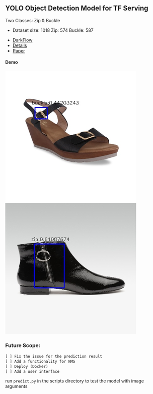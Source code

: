 
## YOLO Object Detection Model for TF Serving

Two Classes: Zip & Buckle

* Dataset size: 1018
Zip: 574
Buckle: 587

- [DarkFlow](https://github.com/thtrieu/darkflow)
- [Details](https://pjreddie.com/darknet/yolov2/)
- [Paper](https://arxiv.org/pdf/1612.08242.pdf)

#### Demo

![Buckle](./demo_images/buckle.jpg)
![Zipper](./demo_images/zipper.jpg)

### Future Scope:
    [ ] Fix the issue for the prediction result
    [ ] Add a functionality for NMS
    [ ] Deploy (Docker)
    [ ] Add a user interface

run `predict.py` in the scripts directory to test the model with image arguments

